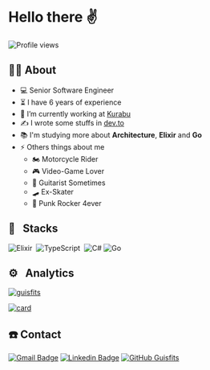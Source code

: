 # Hello there ✌️

<p align="left"> <img src="https://komarev.com/ghpvc/?username=guisfits&color=green" alt="Profile views" /> </p>

## 👨‍💻 About

- 💻 Senior Software Engineer
- ⏳ I have 6 years of experience
- 💼 I’m currently working at [Kurabu](https://www.kurabu.com/)
- ✍️ I wrote some stuffs in [dev.to](https://dev.to/guisfits)
- 📚 I'm studying more about **Architecture**, **Elixir** and **Go**
- ⚡ Others things about me
  - 🏍️ Motorcycle Rider
  - 🎮 Video-Game Lover
  - 🎸 Guitarist Sometimes  
  - 🛹 Ex-Skater 
  - 🧷 Punk Rocker 4ever

## 🚀 &nbsp; Stacks

![Elixir](https://img.shields.io/badge/-Elixir-05122A?style=flat&logo=elixir)&nbsp;
![TypeScript](https://img.shields.io/badge/-TypeScript-05122A?style=flat&logo=typescript)&nbsp;
![C#](https://img.shields.io/badge/C%23-05122A?style=flat&logo=c-sharp)
![Go](https://img.shields.io/badge/Go-05122A?style=flat&logo=go)

## ⚙️ &nbsp; Analytics

[![guisfits](https://github-readme-stats.vercel.app/api/top-langs/?username=guisfits&hide=html&layout=compact&theme=radical)](https://github.com/guisfits/github-readme-stats)

[![card](https://github-readme-stats.vercel.app/api?username=guisfits&theme=radical&show_icons=true)](https://github.com/guisfits/github-readme-stats)

## ☎️ Contact

[![Gmail Badge](https://img.shields.io/badge/-Gmail-c14438?style=flat-square&logo=Gmail&logoColor=white&link=mailto:guisfits@gmail.com)](mailto:guisfits@gmail.com)
[![Linkedin Badge](https://img.shields.io/badge/-LinkedIn-blue?style=flat-square&logo=Linkedin&logoColor=white&link=https://www.linkedin.com/in/guisfits/)](https://www.linkedin.com/in/guisfits/)
[![GitHub Guisfits]( https://img.shields.io/github/followers/guisfits?label=follow&style=social)](https://github.com/guisfits)
